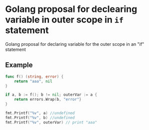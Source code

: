 # Golang proposal for declearing variable in outer scope in `if` statement 
Golang proposal for declaring variable for the outer scope in an "if" statement

## Example

```go
func f() (string, error) {
    return "aaa", nil
}

if a, b := f(); b != nil; outerVar := a {
    return errors.Wrap(b, "error"}
}

fmt.Printf("%v", a) //undefined
fmt.Printf("%v", b) //undefined
fmt.Printf("%v", outerVar) // print "aaa"
```
